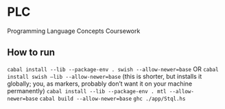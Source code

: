 # PLC
Programming Language Concepts Coursework

## How to run
```cabal install --lib --package-env . swish --allow-newer=base```
	OR ```cabal install swish —lib --allow-newer=base``` (this is shorter, but installs it globally; you, as markers, probably don’t want it on your machine permanently)
```cabal install --lib --package-env . mtl --allow-newer=base```
```cabal build --allow-newer=base```
```ghc ./app/Stql.hs```